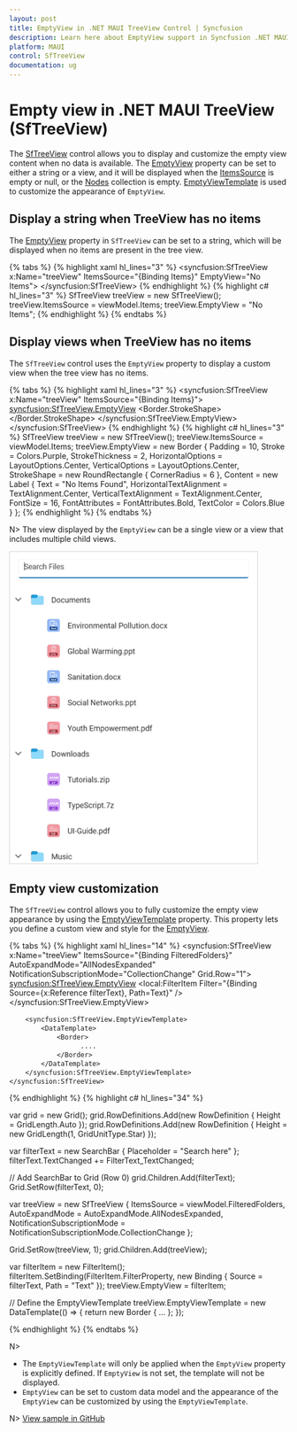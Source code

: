 ```yaml
---
layout: post
title: EmptyView in .NET MAUI TreeView Control | Syncfusion
description: Learn here about EmptyView support in Syncfusion .NET MAUI TreeView (SfTreeView) Control and more about it.
platform: MAUI
control: SfTreeView
documentation: ug
---
```


# Empty view in .NET MAUI TreeView (SfTreeView)

The [SfTreeView](https://help.syncfusion.com/cr/maui/Syncfusion.Maui.TreeView.SfTreeView.html) control allows you to display and customize the empty view content when no data is available. The [EmptyView](https://help.syncfusion.com/cr/maui/Syncfusion.Maui.TreeView.SfTreeView.html#Syncfusion_Maui_TreeView_SfTreeView_EmptyView) property can be set to either a string or a view, and it will be displayed when the [ItemsSource](https://help.syncfusion.com/cr/maui/Syncfusion.Maui.TreeView.SfTreeView.html#Syncfusion_Maui_TreeView_SfTreeView_ItemsSource) is empty or null, or the [Nodes](https://help.syncfusion.com/cr/maui/Syncfusion.Maui.TreeView.SfTreeView.html#Syncfusion_Maui_TreeView_SfTreeView_Nodes) collection is empty. [EmptyViewTemplate](https://help.syncfusion.com/cr/maui/Syncfusion.Maui.TreeView.SfTreeView.html#Syncfusion_Maui_TreeView_SfTreeView_EmptyViewTemplate) is used to customize the appearance of `EmptyView`.

## Display a string when TreeView has no items

The [EmptyView](https://help.syncfusion.com/cr/maui/Syncfusion.Maui.TreeView.SfTreeView.html#Syncfusion_Maui_TreeView_SfTreeView_EmptyView) property in `SfTreeView` can be set to a string, which will be displayed when no items are present in the tree view.

{% tabs %}
{% highlight xaml hl_lines="3" %}
  <syncfusion:SfTreeView x:Name="treeView"
                         ItemsSource="{Binding Items}"
                         EmptyView="No Items">
  </syncfusion:SfTreeView>
</ContentPage>
{% endhighlight %}
{% highlight c# hl_lines="3" %}
SfTreeView treeView = new SfTreeView();
treeView.ItemsSource = viewModel.Items;
treeView.EmptyView = "No Items";
{% endhighlight %}
{% endtabs %}

## Display views when TreeView has no items

The `SfTreeView` control uses the `EmptyView` property to display a custom view when the tree view has no items.

{% tabs %}
{% highlight xaml hl_lines="3" %}
  <syncfusion:SfTreeView x:Name="treeView"
                         ItemsSource="{Binding Items}">
    <syncfusion:SfTreeView.EmptyView>
         <Border Padding="10" Stroke="Purple" StrokeThickness="2" HorizontalOptions="Center" VerticalOptions="Center">
             <Border.StrokeShape>
                 <RoundRectangle CornerRadius="6"/>
             </Border.StrokeShape>
             <Label Text="No Items Found" 
                    HorizontalTextAlignment="Center" 
                    VerticalTextAlignment="Center" 
                    FontSize="16" FontAttributes="Bold" TextColor="Blue"/>
         </Border>
    </syncfusion:SfTreeView.EmptyView>                       
  </syncfusion:SfTreeView>
</ContentPage>
{% endhighlight %}
{% highlight c# hl_lines="3" %}
SfTreeView treeView = new SfTreeView();
treeView.ItemsSource = viewModel.Items;
treeView.EmptyView = new Border
{
    Padding = 10,
    Stroke = Colors.Purple,
    StrokeThickness = 2,
    HorizontalOptions = LayoutOptions.Center,
    VerticalOptions = LayoutOptions.Center,
    StrokeShape = new RoundRectangle { CornerRadius = 6 },
    Content = new Label
    {
        Text = "No Items Found",
        HorizontalTextAlignment = TextAlignment.Center,
        VerticalTextAlignment = TextAlignment.Center,
        FontSize = 16,
        FontAttributes = FontAttributes.Bold,
        TextColor = Colors.Blue
    }
};
{% endhighlight %}
{% endtabs %}

N> The view displayed by the `EmptyView` can be a single view or a view that includes multiple child views.

![EmptyView in .NET MAUI TreeView](images/empty-view/maui-treeview-empty-view.gif)

## Empty view customization

The `SfTreeView` control allows you to fully customize the empty view appearance by using the [EmptyViewTemplate](https://help.syncfusion.com/cr/maui/Syncfusion.Maui.TreeView.SfTreeView.html#Syncfusion_Maui_TreeView_SfTreeView_EmptyViewTemplate) property. This property lets you define a custom view and style for the [EmptyView](https://help.syncfusion.com/cr/maui/Syncfusion.Maui.TreeView.SfTreeView.html#Syncfusion_Maui_TreeView_SfTreeView_EmptyView).

{% tabs %}
{% highlight xaml hl_lines="14" %}
<Grid RowDefinitions="Auto,*">
    <SearchBar x:Name="filterText"
               Placeholder="Search here"
               TextChanged="filterText_TextChanged" />
    <syncfusion:SfTreeView x:Name="treeView"
                           ItemsSource="{Binding FilteredFolders}"
                           AutoExpandMode="AllNodesExpanded"
                           NotificationSubscriptionMode="CollectionChange"
                           Grid.Row="1">
        <syncfusion:SfTreeView.EmptyView>
            <local:FilterItem Filter="{Binding Source={x:Reference filterText}, Path=Text}" />
        </syncfusion:SfTreeView.EmptyView>

        <syncfusion:SfTreeView.EmptyViewTemplate>
            <DataTemplate>
                <Border>
                      ....
                </Border>
            </DataTemplate>
        </syncfusion:SfTreeView.EmptyViewTemplate>
    </syncfusion:SfTreeView>
</Grid>

{% endhighlight %}
{% highlight c# hl_lines="34" %}

var grid = new Grid();
grid.RowDefinitions.Add(new RowDefinition { Height = GridLength.Auto });
grid.RowDefinitions.Add(new RowDefinition { Height = new GridLength(1, GridUnitType.Star) });

var filterText = new SearchBar
{
    Placeholder = "Search here"
};
filterText.TextChanged += FilterText_TextChanged;

// Add SearchBar to Grid (Row 0)
grid.Children.Add(filterText);
Grid.SetRow(filterText, 0);

var treeView = new SfTreeView
{
    ItemsSource = viewModel.FilteredFolders,
    AutoExpandMode = AutoExpandMode.AllNodesExpanded,
    NotificationSubscriptionMode = NotificationSubscriptionMode.CollectionChange
};

Grid.SetRow(treeView, 1);
grid.Children.Add(treeView);

var filterItem = new FilterItem();
filterItem.SetBinding(FilterItem.FilterProperty, new Binding
{
    Source = filterText,
    Path = "Text"
});
treeView.EmptyView = filterItem;

// Define the EmptyViewTemplate
treeView.EmptyViewTemplate = new DataTemplate(() =>
{
    return new Border
    {
        ...
    };
});

{% endhighlight %}
{% endtabs %}

N>
* The `EmptyViewTemplate` will only be applied when the `EmptyView` property is explicitly defined. If `EmptyView` is not set, the template will not be displayed.
* `EmptyView` can be set to custom data model and the appearance of the `EmptyView` can be customized by using the `EmptyViewTemplate`.

N> [View sample in GitHub](https://github.com/SyncfusionExamples/how-to-display-empty-view-when-.net-maui-treeview-has-no-items)
